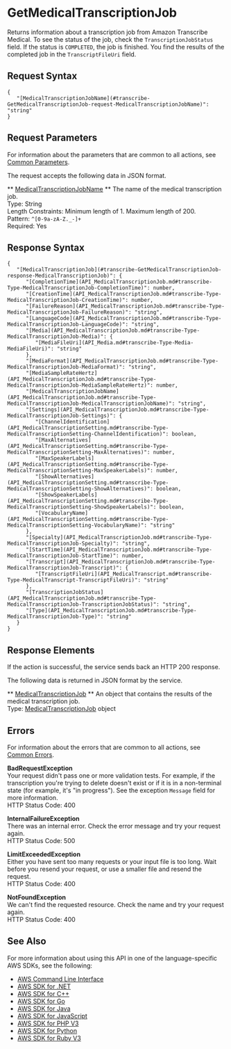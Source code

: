 # GetMedicalTranscriptionJob<a name="API_GetMedicalTranscriptionJob"></a>

Returns information about a transcription job from Amazon Transcribe Medical\. To see the status of the job, check the `TranscriptionJobStatus` field\. If the status is `COMPLETED`, the job is finished\. You find the results of the completed job in the `TranscriptFileUri` field\.

## Request Syntax<a name="API_GetMedicalTranscriptionJob_RequestSyntax"></a>

```
{
   "[MedicalTranscriptionJobName](#transcribe-GetMedicalTranscriptionJob-request-MedicalTranscriptionJobName)": "string"
}
```

## Request Parameters<a name="API_GetMedicalTranscriptionJob_RequestParameters"></a>

For information about the parameters that are common to all actions, see [Common Parameters](CommonParameters.md)\.

The request accepts the following data in JSON format\.

 ** [MedicalTranscriptionJobName](#API_GetMedicalTranscriptionJob_RequestSyntax) **   <a name="transcribe-GetMedicalTranscriptionJob-request-MedicalTranscriptionJobName"></a>
The name of the medical transcription job\.  
Type: String  
Length Constraints: Minimum length of 1\. Maximum length of 200\.  
Pattern: `^[0-9a-zA-Z._-]+`   
Required: Yes

## Response Syntax<a name="API_GetMedicalTranscriptionJob_ResponseSyntax"></a>

```
{
   "[MedicalTranscriptionJob](#transcribe-GetMedicalTranscriptionJob-response-MedicalTranscriptionJob)": { 
      "[CompletionTime](API_MedicalTranscriptionJob.md#transcribe-Type-MedicalTranscriptionJob-CompletionTime)": number,
      "[CreationTime](API_MedicalTranscriptionJob.md#transcribe-Type-MedicalTranscriptionJob-CreationTime)": number,
      "[FailureReason](API_MedicalTranscriptionJob.md#transcribe-Type-MedicalTranscriptionJob-FailureReason)": "string",
      "[LanguageCode](API_MedicalTranscriptionJob.md#transcribe-Type-MedicalTranscriptionJob-LanguageCode)": "string",
      "[Media](API_MedicalTranscriptionJob.md#transcribe-Type-MedicalTranscriptionJob-Media)": { 
         "[MediaFileUri](API_Media.md#transcribe-Type-Media-MediaFileUri)": "string"
      },
      "[MediaFormat](API_MedicalTranscriptionJob.md#transcribe-Type-MedicalTranscriptionJob-MediaFormat)": "string",
      "[MediaSampleRateHertz](API_MedicalTranscriptionJob.md#transcribe-Type-MedicalTranscriptionJob-MediaSampleRateHertz)": number,
      "[MedicalTranscriptionJobName](API_MedicalTranscriptionJob.md#transcribe-Type-MedicalTranscriptionJob-MedicalTranscriptionJobName)": "string",
      "[Settings](API_MedicalTranscriptionJob.md#transcribe-Type-MedicalTranscriptionJob-Settings)": { 
         "[ChannelIdentification](API_MedicalTranscriptionSetting.md#transcribe-Type-MedicalTranscriptionSetting-ChannelIdentification)": boolean,
         "[MaxAlternatives](API_MedicalTranscriptionSetting.md#transcribe-Type-MedicalTranscriptionSetting-MaxAlternatives)": number,
         "[MaxSpeakerLabels](API_MedicalTranscriptionSetting.md#transcribe-Type-MedicalTranscriptionSetting-MaxSpeakerLabels)": number,
         "[ShowAlternatives](API_MedicalTranscriptionSetting.md#transcribe-Type-MedicalTranscriptionSetting-ShowAlternatives)": boolean,
         "[ShowSpeakerLabels](API_MedicalTranscriptionSetting.md#transcribe-Type-MedicalTranscriptionSetting-ShowSpeakerLabels)": boolean,
         "[VocabularyName](API_MedicalTranscriptionSetting.md#transcribe-Type-MedicalTranscriptionSetting-VocabularyName)": "string"
      },
      "[Specialty](API_MedicalTranscriptionJob.md#transcribe-Type-MedicalTranscriptionJob-Specialty)": "string",
      "[StartTime](API_MedicalTranscriptionJob.md#transcribe-Type-MedicalTranscriptionJob-StartTime)": number,
      "[Transcript](API_MedicalTranscriptionJob.md#transcribe-Type-MedicalTranscriptionJob-Transcript)": { 
         "[TranscriptFileUri](API_MedicalTranscript.md#transcribe-Type-MedicalTranscript-TranscriptFileUri)": "string"
      },
      "[TranscriptionJobStatus](API_MedicalTranscriptionJob.md#transcribe-Type-MedicalTranscriptionJob-TranscriptionJobStatus)": "string",
      "[Type](API_MedicalTranscriptionJob.md#transcribe-Type-MedicalTranscriptionJob-Type)": "string"
   }
}
```

## Response Elements<a name="API_GetMedicalTranscriptionJob_ResponseElements"></a>

If the action is successful, the service sends back an HTTP 200 response\.

The following data is returned in JSON format by the service\.

 ** [MedicalTranscriptionJob](#API_GetMedicalTranscriptionJob_ResponseSyntax) **   <a name="transcribe-GetMedicalTranscriptionJob-response-MedicalTranscriptionJob"></a>
An object that contains the results of the medical transcription job\.  
Type: [MedicalTranscriptionJob](API_MedicalTranscriptionJob.md) object

## Errors<a name="API_GetMedicalTranscriptionJob_Errors"></a>

For information about the errors that are common to all actions, see [Common Errors](CommonErrors.md)\.

 **BadRequestException**   
Your request didn't pass one or more validation tests\. For example, if the transcription you're trying to delete doesn't exist or if it is in a non\-terminal state \(for example, it's "in progress"\)\. See the exception `Message` field for more information\.  
HTTP Status Code: 400

 **InternalFailureException**   
There was an internal error\. Check the error message and try your request again\.  
HTTP Status Code: 500

 **LimitExceededException**   
Either you have sent too many requests or your input file is too long\. Wait before you resend your request, or use a smaller file and resend the request\.  
HTTP Status Code: 400

 **NotFoundException**   
We can't find the requested resource\. Check the name and try your request again\.  
HTTP Status Code: 400

## See Also<a name="API_GetMedicalTranscriptionJob_SeeAlso"></a>

For more information about using this API in one of the language\-specific AWS SDKs, see the following:
+  [AWS Command Line Interface](https://docs.aws.amazon.com/goto/aws-cli/transcribe-2017-10-26/GetMedicalTranscriptionJob) 
+  [AWS SDK for \.NET](https://docs.aws.amazon.com/goto/DotNetSDKV3/transcribe-2017-10-26/GetMedicalTranscriptionJob) 
+  [AWS SDK for C\+\+](https://docs.aws.amazon.com/goto/SdkForCpp/transcribe-2017-10-26/GetMedicalTranscriptionJob) 
+  [AWS SDK for Go](https://docs.aws.amazon.com/goto/SdkForGoV1/transcribe-2017-10-26/GetMedicalTranscriptionJob) 
+  [AWS SDK for Java](https://docs.aws.amazon.com/goto/SdkForJava/transcribe-2017-10-26/GetMedicalTranscriptionJob) 
+  [AWS SDK for JavaScript](https://docs.aws.amazon.com/goto/AWSJavaScriptSDK/transcribe-2017-10-26/GetMedicalTranscriptionJob) 
+  [AWS SDK for PHP V3](https://docs.aws.amazon.com/goto/SdkForPHPV3/transcribe-2017-10-26/GetMedicalTranscriptionJob) 
+  [AWS SDK for Python](https://docs.aws.amazon.com/goto/boto3/transcribe-2017-10-26/GetMedicalTranscriptionJob) 
+  [AWS SDK for Ruby V3](https://docs.aws.amazon.com/goto/SdkForRubyV3/transcribe-2017-10-26/GetMedicalTranscriptionJob) 